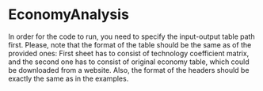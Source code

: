 # EconomyAnalysis
In order for the code to run, you need to specify the input-output table path first. 
Please, note that the format of the table should be the same as of the provided ones:
First sheet has to consist of technology coefficient matrix, and the second one has to consist of original economy table, which could be downloaded from a website.
Also, the format of the headers should be exactly the same as in the examples.
